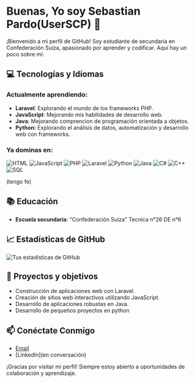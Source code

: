# Buenas, Yo soy Sebastian Pardo(UserSCP) 👋

¡Bienvenido a mi perfil de GitHub! Soy estudiante de secundaria en Confederación Suiza, apasionado por aprender y codificar. Aquí hay un poco sobre mí:

## 💻 Tecnologías y Idiomas

### Actualmente aprendiendo:
- **Laravel**: Explorando el mundo de los frameworks PHP.
- **JavaScript**: Mejorando mis habilidades de desarrollo web.
- **Java**: Mejorando comprencion de programación orientada a objetos.
- **Python:** Explorando el análisis de datos, automatización y desarrollo web con frameworks.

### Ya dominas en:
![HTML](https://img.shields.io/badge/-HTML5-E34F26?style=flat&logo=html5&logoColor=white)
![JavaScript](https://img.shields.io/badge/-JavaScript-F7DF1E?style=flat&logo=javascript&logoColor=black)
![PHP](https://img.shields.io/badge/-PHP-777BB4?style=flat&logo=php&logoColor=white)
![Laravel](https://img.shields.io/badge/-Laravel-FF2D20?style=flat&logo=laravel&logoColor=white)
![Python](https://img.shields.io/badge/-Python-3776AB?style=flat&logo=python&logoColor=white)
![Java](https://img.shields.io/badge/-Java-007396?style=flat&logo=java&logoColor=white)
![C#](https://img.shields.io/badge/-C%23-239120?style=flat&logo=c-sharp&logoColor=white)
![C++](https://img.shields.io/badge/-C++-00599C?style=flat&logo=c%2b%2b&logoColor=white)
![SQL](https://img.shields.io/badge/-SQL-4479A1?style=flat&logo=postgresql&logoColor=white)

(tengo fe)

## 📚 Educación
- **Escuela secundaria**: "Confederación Suiza" Tecnica n°26 DE n°6
  
## 📈 Estadísticas de GitHub
![Tus estadísticas de GitHub](https://github-readme-stats.vercel.app/api?username=UserSCP&show_icons=true&theme=radical)

## 🌱 Proyectos y objetivos
- Construcción de aplicaciones web con Laravel.
- Creación de sitios web interactivos utilizando JavaScript.
- Desarrollo de aplicaciones robustas en Java.
- Desarrollo de pequeños proyectos en python
  
## 📫 Conéctate Conmigo
- [Email](sebastian.pardo.scp@gmail.com)
- [LinkedIn](en conversación)

¡Gracias por visitar mi perfil! Siempre estoy abierto a oportunidades de colaboración y aprendizaje.
